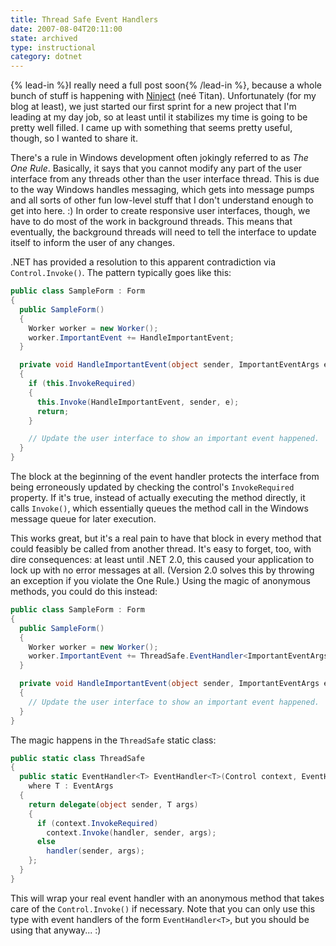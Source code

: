 ```yaml
---
title: Thread Safe Event Handlers
date: 2007-08-04T20:11:00
state: archived
type: instructional
category: dotnet
---
```


{% lead-in %}I really need a full post soon{% /lead-in %}, because a whole bunch of stuff is happening with [Ninject](http://ninject.org/) (neé Titan). Unfortunately (for my blog at least), we just started our first sprint for a new project that I'm leading at my day job, so at least until it stabilizes my time is going to be pretty well filled. I came up with something that seems pretty useful, though, so I wanted to share it.

There's a rule in Windows development often jokingly referred to as _The One Rule_. Basically, it says that you cannot modify any part of the user interface from any threads other than the user interface thread. This is due to the way Windows handles messaging, which gets into message pumps and all sorts of other fun low-level stuff that I don't understand enough to get into here. :) In order to create responsive user interfaces, though, we have to do most of the work in background threads. This means that eventually, the background threads will need to tell the interface to update itself to inform the user of any changes.

.NET has provided a resolution to this apparent contradiction via `Control.Invoke()`. The pattern typically goes like this:

```csharp
public class SampleForm : Form
{
  public SampleForm()
  {
    Worker worker = new Worker();
    worker.ImportantEvent += HandleImportantEvent;
  }

  private void HandleImportantEvent(object sender, ImportantEventArgs e)
  {
    if (this.InvokeRequired)
    {
      this.Invoke(HandleImportantEvent, sender, e);
      return;
    }

    // Update the user interface to show an important event happened.
  }
}
```

The block at the beginning of the event handler protects the interface from being erroneously updated by checking the control's `InvokeRequired` property. If it's true, instead of actually executing the method directly, it calls `Invoke()`, which essentially queues the method call in the Windows message queue for later execution.

This works great, but it's a real pain to have that block in every method that could feasibly be called from another thread. It's easy to forget, too, with dire consequences: at least until .NET 2.0, this caused your application to lock up with no error messages at all. (Version 2.0 solves this by throwing an exception if you violate the One Rule.) Using the magic of anonymous methods, you could do this instead:

```csharp
public class SampleForm : Form
{
  public SampleForm()
  {
    Worker worker = new Worker();
    worker.ImportantEvent += ThreadSafe.EventHandler<ImportantEventArgs>(this, HandleImportantEvent);
  }

  private void HandleImportantEvent(object sender, ImportantEventArgs e)
  {
    // Update the user interface to show an important event happened.
  }
}
```

The magic happens in the `ThreadSafe` static class:</p>

```csharp
public static class ThreadSafe
{
  public static EventHandler<T> EventHandler<T>(Control context, EventHandler<T> handler)
    where T : EventArgs
  {
    return delegate(object sender, T args)
    {
      if (context.InvokeRequired)
        context.Invoke(handler, sender, args);
      else
        handler(sender, args);
    };
  }
}
```

This will wrap your real event handler with an anonymous method that takes care of the `Control.Invoke()` if necessary. Note that you can only use this type with event handlers of the form `EventHandler<T>`, but you should be using that anyway... :)
